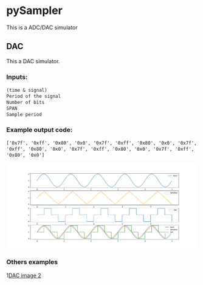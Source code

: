 # pySampler
 This is a ADC/DAC simulator

## DAC
This a DAC simulator.

### Inputs:
    (time & signal)
    Period of the signal
    Number of bits
    SPAN
    Sample period

### Example output code: 
    ['0x7f', '0xff', '0x80', '0x0', '0x7f', '0xff', '0x80', '0x0', '0x7f', '0xff', '0x80', '0x0', '0x7f', '0xff', '0x80', '0x0', '0x7f', '0xff', '0x80', '0x0']

![DAC image](./images/Figure_1.png)

### Others examples

1[DAC image 2](./images/Figure_2.png)